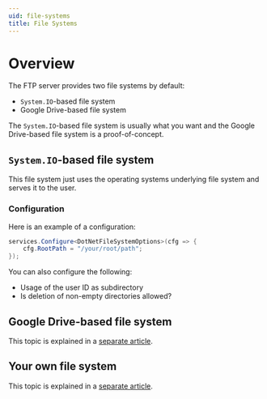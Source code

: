 ```yaml
---
uid: file-systems
title: File Systems
---
```


# Overview

The FTP server provides two file systems by default:

- `System.IO`-based file system
- Google Drive-based file system

The `System.IO`-based file system is usually what you want and the Google Drive-based file system is a proof-of-concept.

## `System.IO`-based file system

This file system just uses the operating systems underlying file system and serves it to the user.

### Configuration

Here is an example of a configuration:

```csharp
services.Configure<DotNetFileSystemOptions>(cfg => {
    cfg.RootPath = "/your/root/path";
});
```

You can also configure the following:

- Usage of the user ID as subdirectory
- Is deletion of non-empty directories allowed?

## Google Drive-based file system

This topic is explained in a [separate article](xref:google-drive).

## Your own file system

This topic is explained in a [separate article](xref:custom-file-system).

